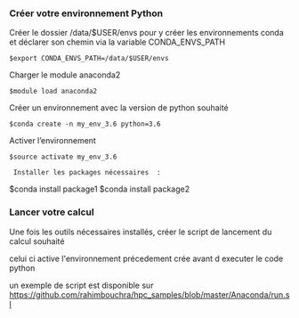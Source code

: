 ### Créer votre  environnement Python 
Créer le dossier /data/$USER/envs pour y créer les environnements conda et déclarer son chemin via la variable CONDA_ENVS_PATH
```
$export CONDA_ENVS_PATH=/data/$USER/envs
```
Charger le module  anaconda2
```
$module load anaconda2
```
Créer un environnement avec la version de python souhaité
```
$conda create -n my_env_3.6 python=3.6
```
Activer l’environnement 
```
$source activate my_env_3.6
```

```
 Installer les packages nécessaires  :
```
$conda install package1
$conda install package2


### Lancer votre calcul 

Une fois les outils nécessaires installés, créer le script de lancement du calcul souhaité 

celui ci active l'environnement précedement crée avant d executer le code python 

un exemple de script est disponible sur https://github.com/rahimbouchra/hpc_samples/blob/master/Anaconda/run.sl
